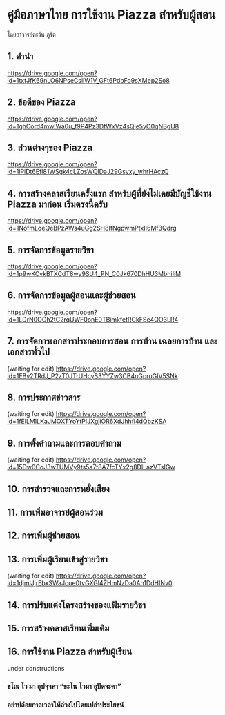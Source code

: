 # คู่มือภาษาไทย การใช้งาน Piazza สำหรับผู้สอน
โดยอาจารย์ตะวัน ภูรัต
## 1.  คำนำ
https://drive.google.com/open?id=1txtJfK69nLO6NPseCsllW1V_GFt6PdbFo9sXMep2So8
## 2.  ข้อดีของ Piazza
https://drive.google.com/open?id=1ghCord4mwlWa0u_f9P4Pz3DfWxVz4sQje5yO0qNBgU8
## 3.  ส่วนต่างๆของ Piazza
https://drive.google.com/open?id=1iPiDt6Efl81WSgk4cLZosWQIDaJ29Gsyxy_whrHAczQ
## 4.  การสร้างคลาสเรียนครั้งแรก สำหรับผู้ที่ยังไม่เคยมีบัญชีใช้งาน Piazza มาก่อน เริ่มตรงนี้ครับ
https://drive.google.com/open?id=1NofmLqeQeBPzAWs4uGg2SH8IfNgpwmPtxII6Mf3Qdrg
## 5.  การจัดการข้อมูลรายวิชา
https://drive.google.com/open?id=1p9wKCvkBTXCdT8wy9SU4_PN_C0Jk670DhHU3MbhiIiM
## 6.  การจัดการข้อมูลผู้สอนและผู้ช่วยสอน
https://drive.google.com/open?id=1LDrN0OGh2tC2rqUWF0onE0TBimkfetRCkFSe4QO3LR4
## 7.  การจัดการเอกสารประกอบการสอน การบ้าน เฉลยการบ้าน และเอกสารทั่วไป
(waiting for edit)
https://drive.google.com/open?id=1EBv2TRdJ_P2zT0JTrUHcyS3YYZw3CB4nGpruGlV5SNk
## 8.  การประกาศข่าวสาร
(waiting for edit)
https://drive.google.com/open?id=1fElLMILKaJMOXTYoYtPIJXgjiOR6XdJhhfl4dQbzKSA
## 9.  การตั้งคำถามและการตอบคำถาม
(waiting for edit)
https://drive.google.com/open?id=15Dw0CoJ3wTUMVy9ts5a7t8A7fcTYx2g8DILazVTsIGw
## 10. การสำรวจและการหยั่งเสียง
## 11. การเพิ่มอาจารย์ผู้สอนร่วม
## 12. การเพิ่มผู้ช่วยสอน
## 13. การเพิ่มผู้เรียนเข้าสู่รายวิชา
(waiting for edit)
https://drive.google.com/open?id=1djmlJjrEbxSWaJoue0tvGXGl4ZHmNzDa0Ah1DdHINv0
## 14. การปรับแต่งโครงสร้างของแฟ้มรายวิชา
## 15. การสร้างคลาสเรียนเพิ่มเติม 
## 16. การใช้งาน Piazza สำหรับผู้เรียน
under constructions

### ขโณ โว มา อุปจฺจคา   “ขะโน โวมา อุปัดจะคา”  
### อย่าปล่อยกาลเวลาให้ล่วงไปโดยเปล่าประโยชน์
